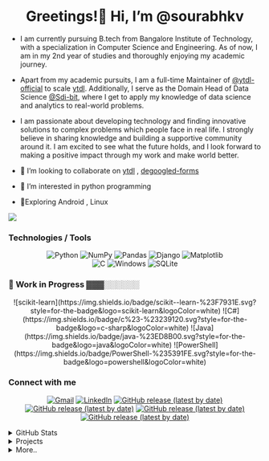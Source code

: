 <h1 align="center">Greetings!👋 Hi, I’m @sourabhkv</h1>

- I am currently pursuing B.tech from Bangalore Institute of Technology, with a specialization in Computer Science and Engineering. As of now, I am in my 2nd year of studies and thoroughly enjoying my academic journey.

- Apart from my academic pursuits, I am a full-time Maintainer of [@ytdl-official](https://github.com/ytdl-official) to scale [ytdl](https://github.com/sourabhkv/ytdl). Additionally, I serve as the Domain Head of Data Science [@Sdi-bit](https://github.com/SDI-bit), where I get to apply my knowledge of data science and analytics to real-world problems.

- I am passionate about developing technology and finding innovative solutions to complex problems which people face in real life. I strongly believe in sharing knowledge and building a supportive community around it. I am excited to see what the future holds, and I look forward to making a positive impact through my work and make world better.

- 💞️ I’m looking to collaborate on [ytdl](https://github.com/sourabhkv/ytdl) , [degoogled-forms](https://github.com/sourabhkv/degoogled-forms)
- 👀 I’m interested in python programming
- 🔭Exploring Android , Linux
<!---
sourabhkv/sourabhkv is a ✨ special ✨ repository because its `README.md` (this file) appears on your GitHub profile.
You can click the Preview link to take a look at your changes.
--->

![](https://komarev.com/ghpvc/?username=sourabhkv&color=red)

### Technologies / Tools

<div align="center">


![Python](https://img.shields.io/badge/python-3670A0?style=for-the-badge&logo=python&logoColor=ffdd54) 
![NumPy](https://img.shields.io/badge/numpy-%23013243.svg?style=for-the-badge&logo=numpy&logoColor=white)
![Pandas](https://img.shields.io/badge/pandas-%23150458.svg?style=for-the-badge&logo=pandas&logoColor=white)
![Django](https://img.shields.io/badge/django-%23092E20.svg?style=for-the-badge&logo=django&logoColor=white) 
![Matplotlib](https://img.shields.io/badge/Matplotlib-%23ffffff.svg?style=for-the-badge&logo=Matplotlib&logoColor=black)<br>
![C](https://img.shields.io/badge/c-%2300599C.svg?style=for-the-badge&logo=c&logoColor=white)
![Windows](https://img.shields.io/badge/Windows-0078D6?style=for-the-badge&logo=windows&logoColor=white)
![SQLite](https://img.shields.io/badge/sqlite-%2307405e.svg?style=for-the-badge&logo=sqlite&logoColor=white)<br>

</div>

### 🌱 Work in Progress ▓▓▓░░░░░░

<div align="center">
![scikit-learn](https://img.shields.io/badge/scikit--learn-%23F7931E.svg?style=for-the-badge&logo=scikit-learn&logoColor=white)
![C#](https://img.shields.io/badge/c%23-%23239120.svg?style=for-the-badge&logo=c-sharp&logoColor=white)
![Java](https://img.shields.io/badge/java-%23ED8B00.svg?style=for-the-badge&logo=java&logoColor=white)
![PowerShell](https://img.shields.io/badge/PowerShell-%235391FE.svg?style=for-the-badge&logo=powershell&logoColor=white)
</div>


### Connect with me
<p align="center">
<a href="mailto:sourabhkv96@gmail.com"><img alt="Gmail" src="https://img.shields.io/badge/Gmail-D14836?style=for-the-badge&logo=gmail&logoColor=white"></a>
<a href="https://in.linkedin.com/in/sourabhkv96"><img alt="LinkedIn" src="https://img.shields.io/badge/linkedin-%230077B5.svg?style=for-the-badge&logo=linkedin&logoColor=white"></a>
<a href="https://www.instagram.com/sourabhkv96/"><img alt="GitHub release (latest by date)" src="https://img.shields.io/badge/Instagram-%23E4405F.svg?style=for-the-badge&logo=Instagram&logoColor=white"></a>
<a href="https://www.kaggle.com/sourabhkv"><img alt="GitHub release (latest by date)" src="https://img.shields.io/badge/Kaggle-035a7d?style=for-the-badge&logo=kaggle&logoColor=white"></a>
<a href="https://t.me/sourabhkv"><img alt="GitHub release (latest by date)" src="https://img.shields.io/badge/Telegram-2CA5E0?style=for-the-badge&logo=telegram&logoColor=white"></a>
<a href="https://www.youtube.com/@sourabhkv4331"><img alt="GitHub release (latest by date)" src="https://img.shields.io/badge/YouTube-%23FF0000.svg?style=for-the-badge&logo=YouTube&logoColor=white"></a>
</p>


<details>
  <summary> GitHub Stats</summary>
  
  <div align="center">
    
  ![sourabhkv GitHub stats](https://github-readme-stats.vercel.app/api?username=sourabhkv&theme=dark)<br>
  ![GitHub Streak](https://streak-stats.demolab.com/?user=sourabhkv&theme=dark)<br>
  ![Top Langs](https://github-readme-stats.vercel.app/api/top-langs/?username=sourabhkv&layout=compact&theme=chalk)<br>
  [![trophy](https://github-profile-trophy.vercel.app/?username=sourabhkv&margin-w=6&theme=chalk&no-frame=true)](https://github.com/ryo-ma/github-profile-trophy)
  
  
  </div>
  
</details>

<details>
  <summary> Projects</summary>
  
  
  | X | Repo | Target Platform | Description | Language | Stats |
  |:---:|:---:|:---:|---|:---:|:---:|
  |1|[ytdl](https://github.com/sourabhkv/ytdl)|![Linux](https://img.shields.io/badge/Linux-FCC624?style=flat&logo=linux&logoColor=black) ![Windows](https://img.shields.io/badge/Windows-0078D6?style=flat&logo=windows&logoColor=white)|A GUI web media downloader program that runs on top of youtube-dl/yt-dlp and ffmpeg to download videos and audio. GUI port of [yt-dlp](https://github.com/yt-dlp/yt-dlp) | ![Python](https://img.shields.io/badge/python-3670A0?style=flat&logo=python&logoColor=ffdd54) ![C#](https://img.shields.io/badge/c%23-%23239120.svg?style=flat&logo=c-sharp&logoColor=white) ![PowerShell](https://img.shields.io/badge/PowerShell-%235391FE.svg?style=flat&logo=powershell&logoColor=white) ![Shell Script](https://img.shields.io/badge/shell_script-%23121011.svg?style=flat&logo=gnu-bash&logoColor=white) | ![GitHub forks](https://img.shields.io/github/forks/sourabhkv/ytdl?style=social) ![GitHub Repo stars](https://img.shields.io/github/stars/sourabhkv/ytdl?style=social) <br> ![GitHub all releases](https://img.shields.io/github/downloads/sourabhkv/ytdl/total?style=flat) ![GitHub release (latest by date)](https://img.shields.io/github/downloads/sourabhkv/ytdl/latest/total?style=flat) |
  |2|[Webster](https://github.com/sourabhkv/Webster)|![Windows](https://img.shields.io/badge/Windows-0078D6?style=flat&logo=windows&logoColor=white)| Browser made using PySide2 , Chromium 92.x | ![Python](https://img.shields.io/badge/python-3670A0?style=flat&logo=python&logoColor=ffdd54) | ![GitHub last commit](https://img.shields.io/github/last-commit/sourabhkv/Webster) |
  |3|[webview2browser](https://github.com/sourabhkv/webview2browser)|![Windows](https://img.shields.io/badge/Windows-0078D6?style=flat&logo=windows&logoColor=white)| Webbrowser built using webview2 , porting Edge features for Windows 7,8 | ![C#](https://img.shields.io/badge/c%23-%23239120.svg?style=flat&logo=c-sharp&logoColor=white) | ![GitHub last commit](https://img.shields.io/github/last-commit/sourabhkv/webview2browser) |
  |4|[openkv_project](https://github.com/sourabhkv/openkv_project) , [iris](https://github.com/sourabhkv/iris)| ![Windows](https://img.shields.io/badge/Windows-0078D6?style=flat&logo=windows&logoColor=white) | Catalina voice assistant ; using Wolframalpha , tkinter, dlib and more.. | ![MySQL](https://img.shields.io/badge/mysql-%2300f.svg?style=flat&logo=mysql&logoColor=white) ![PHP](https://img.shields.io/badge/php-%23777BB4.svg?style=flat&logo=php&logoColor=white) ![HTML5](https://img.shields.io/badge/html5-%23E34F26.svg?style=flat&logo=html5&logoColor=white) ![CSS3](https://img.shields.io/badge/css3-%231572B6.svg?style=flat&logo=css3&logoColor=white) ![Python](https://img.shields.io/badge/python-3670A0?style=flat&logo=python&logoColor=ffdd54) | ![GitHub Repo stars](https://img.shields.io/github/stars/sourabhkv/openkv_project?style=social)<br> ![GitHub last commit](https://img.shields.io/github/last-commit/sourabhkv/openkv_project)  |
  |5|[degoogle-forms](https://github.com/sourabhkv/degoogle-forms)|![Linux](https://img.shields.io/badge/Linux-FCC624?style=flat&logo=linux&logoColor=black) ![Windows](https://img.shields.io/badge/Windows-0078D6?style=flat&logo=windows&logoColor=white) | Start a server from scratch ,handle every everything URL request ,GET request, POST request, manage data , clean , analyse it without google forms. [#degoogled](https://github.com/topics/degoogle)<br>Attempt to make google forms without google. | ![HTML5](https://img.shields.io/badge/html5-%23E34F26.svg?style=flat&logo=html5&logoColor=white) ![Python](https://img.shields.io/badge/python-3670A0?style=flat&logo=python&logoColor=ffdd54) |![GitHub Repo stars](https://img.shields.io/github/stars/sourabhkv/degoogled-forms?style=social) <br> ![GitHub last commit](https://img.shields.io/github/last-commit/sourabhkv/degoogle-forms)|
</details>
  




<details>
  <summary>More..</summary>
  
  ### My GitHub Unwrapped
  
  https://user-images.githubusercontent.com/55890376/210073665-04f149ad-57f3-453a-a3e1-e22f563357b3.mp4
  
  Editors/IDEs<br>
  <br>
  ![Spyder](https://img.shields.io/badge/Spyder-838485?style=for-the-badge&logo=spyder%20ide&logoColor=maroon)
  ![Visual Studio](https://img.shields.io/badge/Visual%20Studio-5C2D91.svg?style=for-the-badge&logo=visual-studio&logoColor=white) ![Visual Studio Code](https://img.shields.io/badge/Visual%20Studio%20Code-0078d7.svg?style=for-the-badge&logo=visual-studio-code&logoColor=white) ![Notepad++](https://img.shields.io/badge/Notepad++-90E59A.svg?style=for-the-badge&logo=notepad%2b%2b&logoColor=black) ![Eclipse](https://img.shields.io/badge/Eclipse-FE7A16.svg?style=for-the-badge&logo=Eclipse&logoColor=white) ![Windows Terminal](https://img.shields.io/badge/Windows%20Terminal-%234D4D4D.svg?style=for-the-badge&logo=windows-terminal&logoColor=white)

  Other Stuff<br>
  <br>
  ![Windows 11](https://img.shields.io/badge/Windows%2011-%230079d5.svg?style=for-the-badge&logo=Windows%2011&logoColor=white) ![Debian](https://img.shields.io/badge/Debian-D70A53?style=for-the-badge&logo=debian&logoColor=white) ![Android](https://img.shields.io/badge/Android-3DDC84?style=for-the-badge&logo=android&logoColor=white) 

  
  
  
  
  ### Support me
  If you have liked my work and want to support please consider donating.<br>
  It will be really helpful and appreciated if you donate. Any amount is appreciated.<br><br>
  <a href="https://sourabhkv.github.io/support"><img alt="python" src="https://img.shields.io/badge/Phonepe-54039A?style=flat&logo=phonepe&logoColor=white" ></a>
  : `sourabhkv@upi`<br>
  [QR code](https://sourabhkv.github.io/support)

  
  ### ⚡Extraas
  🚩 Mastering Minesweeper<br>
  10 💣 -   7s<br>
  40 💣 -  56s<br>
  99 💣 - 194s<br>
  
  
</details>